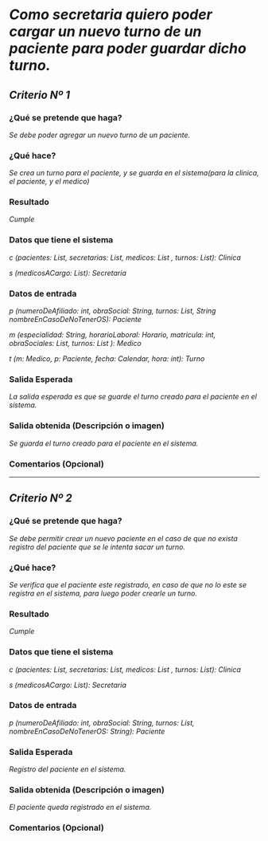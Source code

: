 # _Como secretaria quiero poder cargar un nuevo turno de un paciente para poder guardar dicho turno._

## _Criterio Nº 1_

### ¿Qué se pretende que haga? 
_Se debe poder agregar un nuevo turno de un paciente._ 

### ¿Qué hace?
_Se crea un turno para el paciente, y se guarda en el sistema(para la clinica, el paciente, y el medico)_

### Resultado
_Cumple_

###  Datos que tiene el sistema
_c (pacientes: List<Paciente>, secretarias: List<Secretaria>, medicos:  List<Medico> , turnos: List<Turno>): Clinica_

_s (medicosACargo: List<Medico>): Secretaria_

###  Datos de entrada 
_p (numeroDeAfiliado: int, obraSocial: String, turnos: List<Turno>, String nombreEnCasoDeNoTenerOS): Paciente_

_m (especialidad: String, horarioLaboral: Horario, matricula: int, obraSociales: List<String>, turnos: List<Turno> ): Medico_

_t (m: Medico, p: Paciente, fecha: Calendar, hora: int):  Turno_

###  Salida Esperada 
_La salida esperada es que se guarde el turno creado para el paciente en el sistema._

###  Salida obtenida (Descripción o imagen) 
_Se guarda el turno creado para el paciente en el sistema._

### Comentarios (Opcional)
---

## _Criterio Nº 2_

### ¿Qué se pretende que haga? 
_Se debe permitir crear un nuevo paciente en el caso de que no exista registro del paciente que se le intenta sacar un turno._ 

### ¿Qué hace?
_Se verifica que el paciente este registrado, en caso de que no lo este se registra en el sistema, para luego poder crearle un turno._

### Resultado
_Cumple_

###  Datos que tiene el sistema
_c (pacientes: List<Paciente>, secretarias: List<Secretaria>, medicos:  List<Medico> , turnos: List<Turno>): Clinica_

_s (medicosACargo: List<Medico>): Secretaria_

###  Datos de entrada 
_p (numeroDeAfiliado: int, obraSocial: String, turnos: List<Turno>,  nombreEnCasoDeNoTenerOS: String): Paciente_

###  Salida Esperada 
_Registro del paciente en el sistema._

###  Salida obtenida (Descripción o imagen) 
_El paciente queda registrado en el sistema._

### Comentarios (Opcional)
